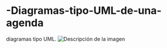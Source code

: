 # -Diagramas-tipo-UML-de-una-agenda
 diagramas tipo UML.
![Descripción de la imagen](https://www.mermaidchart.com/app/projects/954b15cc-8fa3-40ce-a03f-1c4bdf927b0f/diagrams/99748f17-0718-4e23-ae5c-82be89fa954d/version/v0.1/edit)

